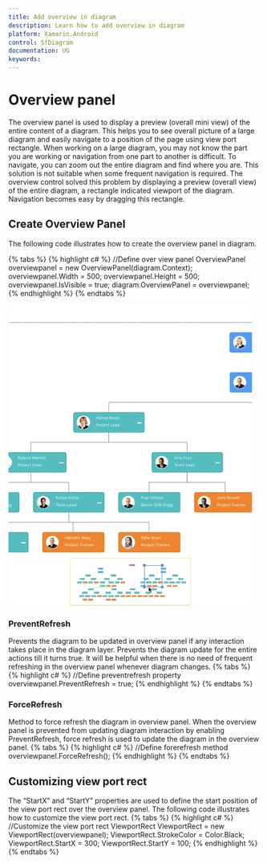 ```yaml
---
title: Add overview in diagram 
description: Learn how to add overview in diagram 
platform: Xamarin.Android
control: SfDiagram
documentation: UG
keywords: 
---
```

# Overview panel
The overview panel is used to display a preview (overall mini view) of the entire content of a diagram. This helps you to see overall picture of a large diagram and easily navigate to a position of the page using view port rectangle.
When working on a large diagram, you may not know the part you are working or navigation from one part to another is difficult. To navigate, you can zoom out the entire diagram and find where you are. This solution is not suitable when some frequent navigation is required.
The overview control solved this problem by displaying a preview (overall view) of the entire diagram, a rectangle indicated viewport of the diagram. Navigation becomes easy by dragging this rectangle. 

## Create Overview Panel 
The following code illustrates how to create the overview panel in diagram.

{% tabs %}
{% highlight c# %}
//Define over view panel 
OverviewPanel overviewpanel = new OverviewPanel(diagram.Context);
overviewpanel.Width = 500;
overviewpanel.Height = 500;
overviewpanel.IsVisible = true;
diagram.OverviewPanel = overviewpanel;
{% endhighlight %}
{% endtabs %}
 
![overview](OverviewPanel_images/OverviewPanel.gif)

### PreventRefresh
Prevents the diagram to be updated in overview panel if any interaction takes place in the diagram layer. Prevents the diagram update for the entire actions till it turns true. It will be helpful when there is no need of frequent refreshing in the overview panel whenever diagram changes.
{% tabs %}
{% highlight c# %}
//Define preventrefresh property 
   overviewpanel.PreventRefresh = true;
{% endhighlight %}
{% endtabs %}

### ForceRefresh 
Method to force refresh the diagram in overview panel. When the overview panel is prevented from updating diagram interaction by enabling PreventRefresh, force refresh is used to update the diagram in the overview panel. 
{% tabs %}
{% highlight c# %}
  //Define forerefresh method 
   overviewpanel.ForceRefresh();
{% endhighlight %}
{% endtabs %}

## Customizing view port rect 
The “StartX” and “StartY” properties are used to define the start position of the view port rect over the overview panel. The following code illustrates how to customize the view port rect.
{% tabs %}
{% highlight c# %}
 //Customize the view port rect 
  ViewportRect ViewportRect = new ViewportRect(overviewpanel);
  ViewportRect.StrokeColor = Color.Black;
  ViewportRect.StartX = 300;
  ViewportRect.StartY = 100;
{% endhighlight %}
{% endtabs %}

